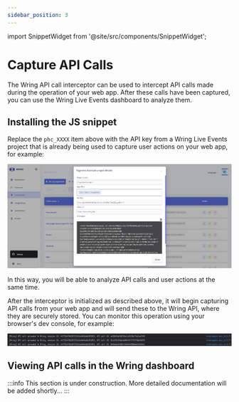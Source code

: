 ```yaml
---
sidebar_position: 3
---
```


import SnippetWidget from '@site/src/components/SnippetWidget';

# Capture API Calls

The Wring API call interceptor can be used to intercept API calls made during
the operation of your web app. After these calls have been captured, you can use
the Wring Live Events dashboard to analyze them.

## Installing the JS snippet

<SnippetWidget />

Replace the `phc_XXXX` item above with the API key from a Wring Live Events
project that is already being used to capture user actions on your web app, for
example:

![Live events API key](/img/pag6.png)

In this way, you will be able to analyze API calls and user actions at the same
time.

After the interceptor is initialized as described above, it will begin capturing
API calls from your web app and will send these to the Wring API, where they are
securely stored. You can monitor this operation using your browser's dev
console, for example:

![Browser console showing API call interceptor working](/img/apicall-interceptor-browser-console.png)

## Viewing API calls in the Wring dashboard

:::info
This section is under construction. More detailed documentation will be added shortly...
:::
